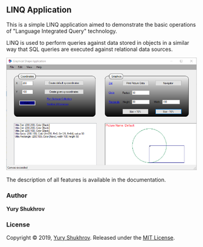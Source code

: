 ## LINQ Application ##

This is a simple LINQ application aimed to demonstrate the basic operations of "Language Integrated Query" technology.

LINQ is used to perform queries against  data stored in objects in a similar way that SQL queries are executed against relational data sources.


![](https://raw.githubusercontent.com/yuryshukhrov/graphical-shape-app/master/app-demo.png)

The description of all features is available in the documentation.


### Author

**Yury Shukhrov**

### License

Copyright © 2019, [Yury Shukhrov](https://github.com/yuryshukhrov).
Released under the [MIT License](LICENSE).
